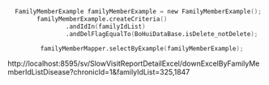 ```verilog
  FamilyMemberExample familyMemberExample = new FamilyMemberExample();
        familyMemberExample.createCriteria()
                .andIdIn(familyIdList)
                .andDelFlagEqualTo(BoHuiDataBase.isDelete_notDelete);

         familyMemberMapper.selectByExample(familyMemberExample);
```





http://localhost:8595/sv/SlowVisitReportDetailExcel/downExcelByFamilyMemberIdListDisease?chronicId=1&familyIdList=325,1847



```java

```

